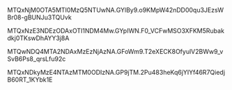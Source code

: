 MTQxNjM0OTA5MTI0MzQ5NTUwNA.GYlBy9.o9KMpW42nDD00qu3JEzsWBr08-gBUNJu3TQUvk

MTQxNzE3NDEzODAxOTI1NDM4Mw.GYpIWN.F0_VCFwMSO3XFKM5Rubakdkj0TKswDhAYY3j8A

MTQwNDQ4MTA2NDAxMzEzNjAzNA.GFoWm9.T2eXECK8OfyulV2BWw9_vSvB6Ps8_qrsLfu92c

MTQxNDkyMzE4NTAzMTM0ODIzNA.GP9jTM.2Pu483heKq6jYIYf46R7QiedjB60RT_1KYbk1E
